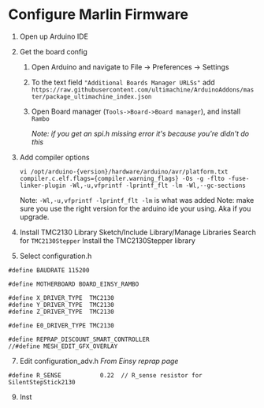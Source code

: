 # Configure Marlin Firmware
1. Open up Arduino IDE
2. Get the board config
	1.  Open Arduino and navigate to File -> Preferences -> Settings
	2. To the text field  `"Additional Boards Manager URLSs"`  add
		 `https://raw.githubusercontent.com/ultimachine/ArduinoAddons/master/package_ultimachine_index.json`
	1. Open Board manager (`Tools->Board->Board manager`), and install  `Rambo`

		*Note: if you get an spi.h missing error it's because you're didn't do this*

3. Add compiler options
	```
	vi /opt/arduino-{version}/hardware/arduino/avr/platform.txt
	compiler.c.elf.flags={compiler.warning_flags} -Os -g -flto -fuse-linker-plugin -Wl,-u,vfprintf -lprintf_flt -lm -Wl,--gc-sections
	```
	Note: `-Wl,-u,vfprintf -lprintf_flt -lm` is what was added
	Note: make sure you use the right version for the arduino ide your using.  Aka if you upgrade.

5. Install TMC2130 Library
Sketch/Include Library/Manage Libraries
Search for `TMC2130Stepper`
Install the TMC2130Stepper library

6. Select configuration.h
```
#define BAUDRATE 115200

#define MOTHERBOARD BOARD_EINSY_RAMBO

#define X_DRIVER_TYPE  TMC2130
#define Y_DRIVER_TYPE  TMC2130
#define Z_DRIVER_TYPE  TMC2130

#define E0_DRIVER_TYPE TMC2130

#define REPRAP_DISCOUNT_SMART_CONTROLLER
//#define MESH_EDIT_GFX_OVERLAY
```

7. Edit configuration_adv.h
*From Einsy reprap page*
```
#define R_SENSE           0.22  // R_sense resistor for SilentStepStick2130
```

9. Inst
<!--stackedit_data:
eyJoaXN0b3J5IjpbLTE2OTU1NTU4MjEsLTExNjkyMjE3MTEsLT
g5MjA4NDMzNSwxNDg0Mjk5MDQyLDEwODgwODYzNjgsLTY3NTA5
NTAxMSwxNjM3NzA5NzM5LC01Mzg5MDI3MTIsLTExMDk5MDAzOT
EsMTEzOTI3MjAxOCwxMzkzMjc3MTYwXX0=
-->